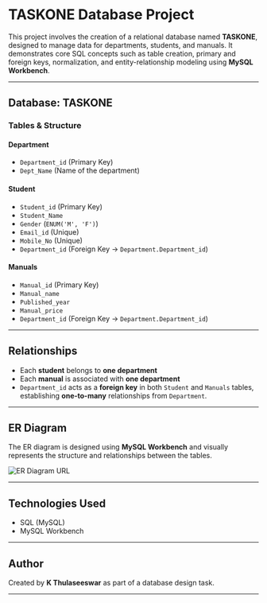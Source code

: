 # TASKONE Database Project

This project involves the creation of a relational database named **TASKONE**, designed to manage data for departments, students, and manuals. It demonstrates core SQL concepts such as table creation, primary and foreign keys, normalization, and entity-relationship modeling using **MySQL Workbench**.

---

## Database: TASKONE

### Tables & Structure

#### Department
- `Department_id` (Primary Key)
- `Dept_Name` (Name of the department)

#### Student
- `Student_id` (Primary Key)
- `Student_Name`
- `Gender` (`ENUM('M', 'F')`)
- `Email_id` (Unique)
- `Mobile_No` (Unique)
- `Department_id` (Foreign Key → `Department.Department_id`)

#### Manuals
- `Manual_id` (Primary Key)
- `Manual_name`
- `Published_year`
- `Manual_price`
- `Department_id` (Foreign Key → `Department.Department_id`)

---

## Relationships

- Each **student** belongs to **one department**
- Each **manual** is associated with **one department**
- `Department_id` acts as a **foreign key** in both `Student` and `Manuals` tables, establishing **one-to-many** relationships from `Department`.

---

## ER Diagram

The ER diagram is designed using **MySQL Workbench** and visually represents the structure and relationships between the tables.

![ER Diagram URL](./your-er-diagram-file-name.png)

---

## Technologies Used
- SQL (MySQL)
- MySQL Workbench

---

## Author

Created by **K Thulaseeswar** as part of a database design task.

---

